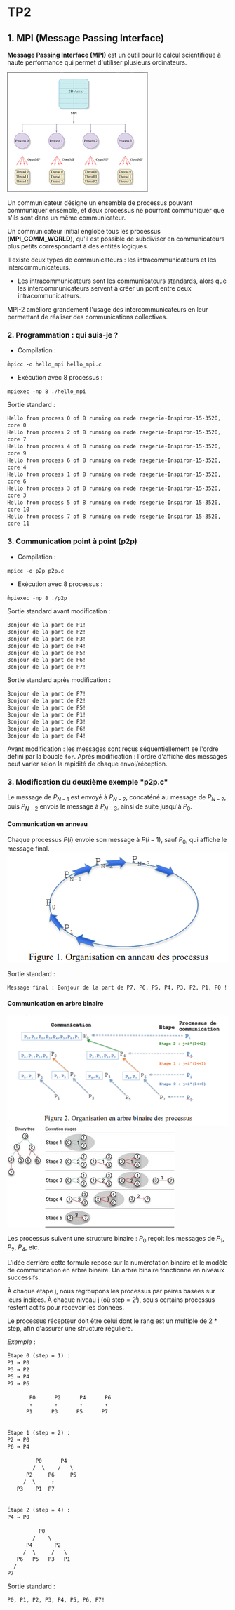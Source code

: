 # TP2
##  1. MPI (Message Passing Interface)
**Message Passing Interface (MPI)** est un outil pour le calcul scientifique à haute performance qui permet d'utiliser plusieurs ordinateurs.

![img.png](img.png)

Un communicateur désigne un ensemble de processus pouvant communiquer ensemble, et deux processus ne pourront communiquer que s'ils sont dans un même communicateur. 

Un communicateur initial englobe tous les processus (**MPI_COMM_WORLD**), qu'il est possible de subdiviser en communicateurs plus petits correspondant à des entités logiques. 

Il existe deux types de communicateurs : les intracommunicateurs et les intercommunicateurs. 
- Les intracommunicateurs sont les communicateurs standards, alors que les intercommunicateurs servent à créer un pont entre deux intracommunicateurs. 

MPI-2 améliore grandement l'usage des intercommunicateurs en leur permettant de réaliser des communications collectives.
### 2. Programmation : qui suis-je ?

- Compilation :

`m̀picc -o hello_mpi hello_mpi.c`

- Exécution avec 8 processus :

`mpiexec -np 8 ./hello_mpi`

Sortie standard : 
```
Hello from process 0 of 8 running on node rsegerie-Inspiron-15-3520, core 0
Hello from process 2 of 8 running on node rsegerie-Inspiron-15-3520, core 7
Hello from process 4 of 8 running on node rsegerie-Inspiron-15-3520, core 9
Hello from process 6 of 8 running on node rsegerie-Inspiron-15-3520, core 4
Hello from process 1 of 8 running on node rsegerie-Inspiron-15-3520, core 6
Hello from process 3 of 8 running on node rsegerie-Inspiron-15-3520, core 3
Hello from process 5 of 8 running on node rsegerie-Inspiron-15-3520, core 10
Hello from process 7 of 8 running on node rsegerie-Inspiron-15-3520, core 11
```
### 3. Communication point à point (p2p)

- Compilation :

`mpicc -o p2p p2p.c`

- Exécution avec 8 processus : 

`m̀piexec -np 8 ./p2p`

Sortie standard avant modification : 
```
Bonjour de la part de P1!
Bonjour de la part de P2!
Bonjour de la part de P3!
Bonjour de la part de P4!
Bonjour de la part de P5!
Bonjour de la part de P6!
Bonjour de la part de P7!
```

Sortie standard après modification : 
```
Bonjour de la part de P7!
Bonjour de la part de P2!
Bonjour de la part de P5!
Bonjour de la part de P1!
Bonjour de la part de P3!
Bonjour de la part de P6!
Bonjour de la part de P4!
```

Avant modification : les messages sont reçus séquentiellement se l'ordre défini par la boucle `for`.
Après modification : l'ordre d'affiche des messages peut varier selon la rapidité de chaque envoi/réception.

### 3. Modification du deuxième exemple "p2p.c"

Le message de $P_{N-1}$ est envoyé à $P_{N-2}$, concaténé au message de $P_{N-2}$, puis $P_{N-2}$ envois le message à $P_{N-3}$, ainsi de suite jusqu'à $P_{0}$.

#### Communication en anneau

Chaque processus $P(i)$ envoie son message à $P(i-1)$, sauf $P_0$, qui affiche le message final.
![img_3.png](img_3.png)

Sortie standard : 
```
Message final : Bonjour de la part de P7, P6, P5, P4, P3, P2, P1, P0 !
```
#### Communication en arbre binaire

![img_1.png](img_1.png)
![img_2.png](img_2.png)

Les processus suivent une structure binaire : $P_0$ reçoit les messages de $P_1$, $P_2$, $P_4$, etc.

L'idée derrière cette formule repose sur la numérotation binaire et le modèle de communication en arbre binaire.
Un arbre binaire fonctionne en niveaux successifs.

À chaque étape j, nous regroupons les processus par paires basées sur leurs indices.
À chaque niveau j (où step = $2^j$), seuls certains processus restent actifs pour recevoir les données.

Le processus récepteur doit être celui dont le rang est un multiple de 2 * step, afin d'assurer une structure régulière.

*Exemple* : 
```
Étape 0 (step = 1) :
P1 → P0
P3 → P2
P5 → P4
P7 → P6

       P0      P2      P4      P6
       ↑       ↑       ↑       ↑
      P1      P3      P5      P7


Étape 1 (step = 2) :
P2 → P0
P6 → P4

         P0      P4
        /  \    /   \ 
      P2     P6     P5
     /  \     ↑
   P3    P1  P7


Étape 2 (step = 4) :
P4 → P0

          P0
        /    \
      P4       P2
     /  \     /   \
   P6   P5   P3   P1
  /        
P7        
```

Sortie standard : 
```
P0, P1, P2, P3, P4, P5, P6, P7!
```